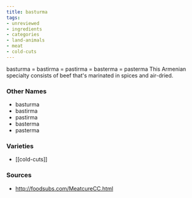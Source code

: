 ```yaml
---
title: basturma
tags:
- unreviewed
- ingredients
- categories
- land-animals
- meat
- cold-cuts
---
```

basturma = bastirma = pastirma = basterma = pasterma This Armenian specialty consists of beef that's marinated in spices and air-dried.

### Other Names

* basturma
* bastirma
* pastirma
* basterma
* pasterma

### Varieties

* [[cold-cuts]]

### Sources
* http://foodsubs.com/MeatcureCC.html
